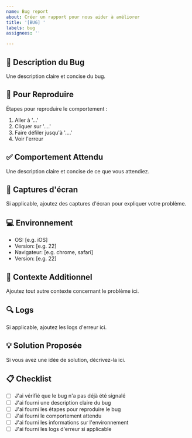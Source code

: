 ```yaml
---
name: Bug report
about: Créer un rapport pour nous aider à améliorer
title: '[BUG] '
labels: bug
assignees: ''

---
```


## 🐛 Description du Bug

Une description claire et concise du bug.

## 🔄 Pour Reproduire

Étapes pour reproduire le comportement :
1. Aller à '...'
2. Cliquer sur '....'
3. Faire défiler jusqu'à '....'
4. Voir l'erreur

## ✅ Comportement Attendu

Une description claire et concise de ce que vous attendiez.

## 📸 Captures d'écran

Si applicable, ajoutez des captures d'écran pour expliquer votre problème.

## 💻 Environnement

 - OS: [e.g. iOS]
 - Version: [e.g. 22]
 - Navigateur: [e.g. chrome, safari]
 - Version: [e.g. 22]

## 📝 Contexte Additionnel

Ajoutez tout autre contexte concernant le problème ici.

## 🔍 Logs

Si applicable, ajoutez les logs d'erreur ici.

## 💡 Solution Proposée

Si vous avez une idée de solution, décrivez-la ici.

## 📋 Checklist

- [ ] J'ai vérifié que le bug n'a pas déjà été signalé
- [ ] J'ai fourni une description claire du bug
- [ ] J'ai fourni les étapes pour reproduire le bug
- [ ] J'ai fourni le comportement attendu
- [ ] J'ai fourni les informations sur l'environnement
- [ ] J'ai fourni les logs d'erreur si applicable 